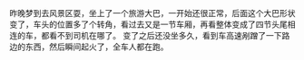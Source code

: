昨晚梦到去风景区耍，坐上了一个旅游大巴，一开始还很正常，后面这个大巴形状变了，车头的位置多了个转角，看过去又是一节车厢，再看整体变成了四节头尾相连的车，都看不到司机在哪了。
变了之后还没坐多久，看到车高速剐蹭了一下路边的东西，然后瞬间起火了，全车人都在跑。
